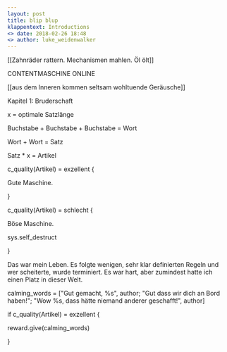 ```yaml
---
layout: post
title: blip blup
klappentext: Introductions
<> date: 2018-02-26 18:48
<> author: luke_weidenwalker
---
```


[[Zahnräder rattern. Mechanismen mahlen. Öl ölt]]

CONTENTMASCHINE ONLINE

[[aus dem Inneren kommen seltsam wohltuende Geräusche]]

Kapitel 1: Bruderschaft

x = optimale Satzlänge

Buchstabe + Buchstabe + Buchstabe = Wort

Wort + Wort = Satz

Satz * x = Artikel

c_quality(Artikel) = exzellent {

Gute Maschine.

}

c_quality(Artikel) = schlecht {

Böse Maschine.

sys.self_destruct

}

Das war mein Leben. Es folgte wenigen, sehr klar definierten Regeln und wer scheiterte, wurde terminiert. Es war hart, aber zumindest hatte ich einen Platz in dieser Welt.

calming_words = ["Gut gemacht, %s", author; "Gut dass wir dich an Bord haben!"; "Wow %s, dass hätte niemand anderer geschafft!", author]

if c_quality(Artikel) = exzellent {

reward.give(calming_words)

}

<!-- ![_config.yml]({{ site.baseurl }}/images/stronkes-brain.png) -->
